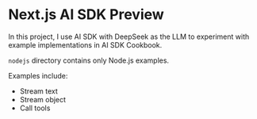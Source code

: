 # Next.js AI SDK Preview

In this project, I use AI SDK with DeepSeek as the LLM to experiment with example implementations in AI SDK Cookbook.

`nodejs` directory contains only Node.js examples.

Examples include:
- Stream text
- Stream object
- Call tools
